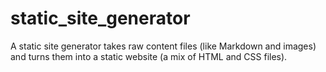 # static_site_generator
A static site generator takes raw content files (like Markdown and images) and turns them into a static website (a mix of HTML and CSS files).
